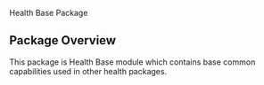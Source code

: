 Health Base Package

## Package Overview
This package is Health Base module which contains base common capabilities used in other health packages.
